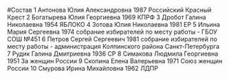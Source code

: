 #Состав
1 Антонова Юлия Александровна 1987 Российский Красный Крест
2 Богатырева Юлия Георгиевна 1969 КПРФ
3 Дробот Галина Николаевна 1954 ЯБЛОКО
4 Зотова Юлия Николаевна 1981 ЕР
5 Ильина Мария Сергеевна 1974 собрание избирателей по месту работы - ГБОУ СОШ №451
6 Петров Сергей Сергеевич 1981 собрание избирателей по месту работы - администрация Колпинского района Санкт-Петербурга
7 Рудик Галина Дмитриевна 1936 СР
8 Симакова Людмила Георгиевна 1951 За женщин России
9 Скопина Елена Валерьевна 1971 Союз женщин России
10 Смурова Ирина Михайловна 1962 ЛДПР
